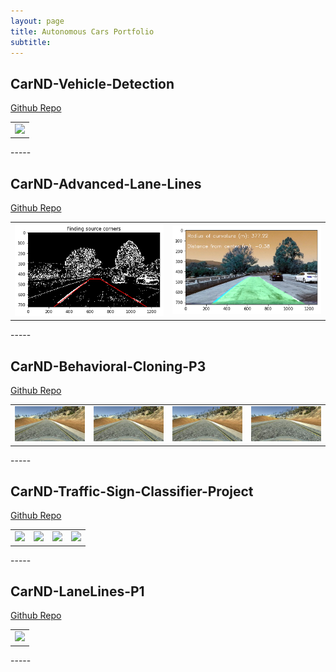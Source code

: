 ```yaml
---
layout: page
title: Autonomous Cars Portfolio
subtitle: 
---
```

## CarND-Vehicle-Detection

<a class="secondaryBtn" href="https://github.com/kinshuk4/CarND-Vehicle-Detection" target="_blank">Github Repo</a>

<table>
  <tr>
    <td><img src="https://raw.githubusercontent.com/kinshuk4/CarND-Vehicle-Detection/master/examples/output_bboxes.png"/></td>
  </tr>
</table>
-----

## CarND-Advanced-Lane-Lines
<a class="secondaryBtn" href="https://github.com/kinshuk4/CarND-Advanced-Lane-Lines" target="_blank">Github Repo</a>

<table>
  <tr>
  <td><img src="https://raw.githubusercontent.com/kinshuk4/CarND-Advanced-Lane-Lines/master/output_images/src_corners.png"/></td>
  <td><img src="https://raw.githubusercontent.com/kinshuk4/CarND-Advanced-Lane-Lines/master/output_images/pipeline_result.png"/></td>
  </tr>
</table>
-----

## CarND-Behavioral-Cloning-P3

<a class="secondaryBtn" href="https://github.com/kinshuk4/CarND-Behavioral-Cloning-P3" target="_blank">Github Repo</a>

<table>
  <tr>
    <td><img src="https://raw.githubusercontent.com/kinshuk4/CarND-Behavioral-Cloning-P3/master/run1/2017_04_15_13_26_56_804.jpg"/></td>
    <td><img src="https://raw.githubusercontent.com/kinshuk4/CarND-Behavioral-Cloning-P3/master/run1/2017_04_15_13_26_56_804.jpg"/></td>
    <td><img src="https://raw.githubusercontent.com/kinshuk4/CarND-Behavioral-Cloning-P3/master/run1/2017_04_15_13_26_56_963.jpg"/></td>
    <td><img src="https://raw.githubusercontent.com/kinshuk4/CarND-Behavioral-Cloning-P3/master/run1/2017_04_15_13_26_57_126.jpg"/></td>
  </tr>
</table>
-----

## CarND-Traffic-Sign-Classifier-Project

<a class="secondaryBtn" href="https://github.com/kinshuk4/CarND-Traffic-Sign-Classifier-Project" target="_blank">Github Repo</a>

<table>
  <tr>
    <td><img src="https://raw.githubusercontent.com/kinshuk4/CarND-Traffic-Sign-Classifier-Project/master/examples/10RandomImages.png"/></td>
    <td><img src="https://raw.githubusercontent.com/kinshuk4/CarND-Traffic-Sign-Classifier-Project/master/test/image2.jpg"/></td>
    <td><img src="https://raw.githubusercontent.com/kinshuk4/CarND-Traffic-Sign-Classifier-Project/master/test/image3.jpg"/></td>
    <td><img src="https://raw.githubusercontent.com/kinshuk4/CarND-Traffic-Sign-Classifier-Project/master/test/image4.jpg"/></td>
  </tr>
</table>
-----


## CarND-LaneLines-P1

<a class="secondaryBtn" href="https://github.com/kinshuk4/CarND-LaneLines-P1" target="_blank">Github Repo</a>

<table>
  <tr>
    <td><img src="https://raw.githubusercontent.com/kinshuk4/CarND-LaneLines-P1/master/laneLines_thirdPass.jpg"/></td>
  </tr>
</table>
-----
